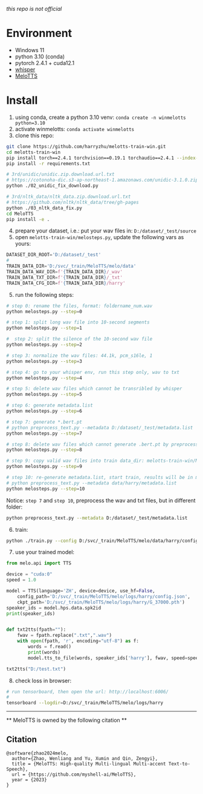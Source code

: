 *this repo is not official*

# Environment
* Windows 11
* python 3.10 (conda)
* pytorch 2.4.1 + cuda12.1
* [whisper](https://huggingface.co/openai/whisper-large-v3)
* [MeloTTS](https://github.com/myshell-ai/MeloTTS)

# Install
1. using conda, create a python 3.10 venv: `conda create -n winmelotts python=3.10`
2. activate winmelotts: `conda activate winmelotts	`
3. clone this repo:

```bash
git clone https://github.com/harryzhu/melotts-train-win.git
cd melotts-train-win
pip install torch==2.4.1 torchvision==0.19.1 torchaudio==2.4.1 --index-url https://download.pytorch.org/whl/cu121
pip install -r requirements.txt

# 3rd/unidic/unidic.zip.download.url.txt
# https://cotonoha-dic.s3-ap-northeast-1.amazonaws.com/unidic-3.1.0.zip
python ./02_unidic_fix_download.py

# 3rd/nltk_data/nltk_data.zip.download.url.txt
# https://github.com/nltk/nltk_data/tree/gh-pages
python ./03_nltk_data_fix.py
cd MeloTTS
pip install -e .
```

4. prepare your dataset, i.e.: put your wav files in: `D:/dataset/_test/source`
5. open `melotts-train-win/melosteps.py`, update the following vars as yours:

```python
DATASET_DIR_ROOT='D:/dataset/_test'
#
TRAIN_DATA_DIR='D:/svc/_train/MeloTTS/melo/data'
TRAIN_DATA_WAV_DIR=f'{TRAIN_DATA_DIR}/_wav'
TRAIN_DATA_TXT_DIR=f'{TRAIN_DATA_DIR}/_txt'
TRAIN_DATA_CFG_DIR=f'{TRAIN_DATA_DIR}/harry'
```

5. run the following steps:

```bash
# step 0: rename the files, format: foldername_num.wav
python melosteps.py --step=0

# step 1: split long wav file into 10-second segments
python melosteps.py --step=1

#  step 2: split the silence of the 10-second wav file
python melosteps.py --step=2

# step 3: normalize the wav files: 44.1k, pcm_s16le, 1
python melosteps.py --step=3

# step 4: go to your whisper env, run this step only, wav to txt
python melosteps.py --step=4

# step 5: delete wav files which cannot be transribled by whisper
python melosteps.py --step=5

# step 6: generate metadata.list
python melosteps.py --step=6

# step 7: generate *.bert.pt
# python preprocess_text.py --metadata D:/dataset/_test/metadata.list 
python melosteps.py --step=7

# step 8: delete wav files which cannot generate .bert.pt by preprocess_text.py
python melosteps.py --step=8

# step 9: copy valid wav files into train data_dir: melotts-train-win/MeloTTS/melo/data/[_wav, _txt]
python melosteps.py --step=9

# step 10: re-generate metadata.list, start train, results will be in melotts-train-win/MeloTTS/melo/logs
# python preprocess_text.py --metadata data/harry/metadata.list 
python melosteps.py --step=10
```
Notice: `step 7` and `step 10`, preprocess the wav and txt files, but in different folder:

```bash
python preprocess_text.py --metadata D:/dataset/_test/metadata.list 
```

6. train:

```bash
python ./train.py --config D:/svc/_train/MeloTTS/melo/data/harry/config.json --model harry
```

7. use your trained model:

```python
from melo.api import TTS

device = "cuda:0"
speed = 1.0

model = TTS(language='ZH', device=device, use_hf=False, 
    config_path='D:/svc/_train/MeloTTS/melo/logs/harry/config.json', 
    ckpt_path='D:/svc/_train/MeloTTS/melo/logs/harry/G_37000.pth')
speaker_ids = model.hps.data.spk2id
print(speaker_ids)


def txt2tts(fpath=""):
    fwav = fpath.replace(".txt",".wav")
    with open(fpath, 'r', encoding="utf-8") as f:
        words = f.read()
        print(words)
        model.tts_to_file(words, speaker_ids['harry'], fwav, speed=speed)

txt2tts("D:/test.txt")
```

8. check loss in browser:
```bash
# run tensorboard, then open the url: http://localhost:6006/
#
tensorboard --logdir=D:/svc/_train/MeloTTS/melo/logs/harry
```

<hr/>

** MeloTTS is owned by the following citation **

## Citation

```
@software{zhao2024melo,
  author={Zhao, Wenliang and Yu, Xumin and Qin, Zengyi},
  title = {MeloTTS: High-quality Multi-lingual Multi-accent Text-to-Speech},
  url = {https://github.com/myshell-ai/MeloTTS},
  year = {2023}
}
```

